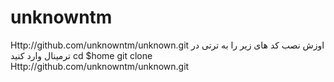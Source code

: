 
# unknowntm
Http://github.com/unknowntm/unknown.git
اوزش نصب
کد های زیر را به ترتی در ترمینال وارد کنید
cd $home git clone Http://github.com/unknowntm/unknown.git

